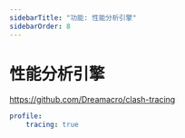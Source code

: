 ```yaml
---
sidebarTitle: "功能: 性能分析引擎"
sidebarOrder: 8
---
```


# 性能分析引擎

https://github.com/Dreamacro/clash-tracing

```yaml
profile:
    tracing: true
```

